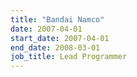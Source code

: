 ```yaml
---
title: "Bandai Namco"
date: 2007-04-01
start_date: 2007-04-01
end_date: 2008-03-01
job_title: Lead Programmer
---
```


